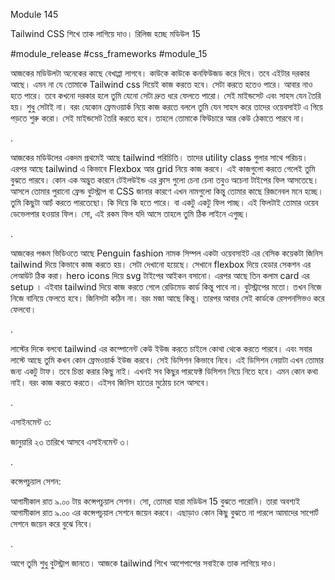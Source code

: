 Module 145



Tailwind CSS শিখে তাক লাগিয়ে দাও। রিলিজ হচ্ছে মডিউল 15

#module_release #css_frameworks #module_15

আজকের মডিউলটা অনেকের কাছে বেখাপ্পা লাগবে। কাউকে কাউকে কনফিউজড করে দিবে। তবে এইটার দরকার আছে। এমন না যে তোমাকে Tailwind css দিয়েই কাজ করতে হবে। সেটা করতে হতেও পারে। আবার নাও হতে পারে। তবে কখনো দরকার হলে তুমি যেনো সেটা দ্রুত ধরে ফেলতে পারো। সেই মাইন্ডসেট এবং সাহস যেন তৈরি হয়। শুধু সেটাই না। বরং যেকোন ফ্রেমওয়ার্ক নিয়ে কাজ করতে বললে তুমি যেন সাহস করে তাদের ওয়েবসাইট এ গিয়ে পড়তে শুরু করো। সেই মাইন্ডসেট তৈরি করতে হবে। তাহলে তোমাকে ফিউচারে আর কেউ ঠেকাতে পারবে না। 

.





আজকের মডিউলের একদম প্রথমেই আছে tailwind পরিচিতি। তাদের utility class গুলার সাথে পরিচয়। এরপর আছে tailwind এ কিভাবে Flexbox আর grid নিয়ে কাজ করবে। এই কাজগুলো করতে গেলেই তুমি বুঝতে পারবে। কোন এক অদ্ভুত কারনে টেইলউইন্ড এর ক্লাস গুলো চেনা চেনা তবুও অচেনা টাইপের ফিল আসতেছে। আসলে তোমার পুরানো ফ্রেন্ড বুটস্ট্রাপ বা CSS জানার কারণে এখন নামগুলো কিন্তু তোমার কাছে রিজনেবল মনে হচ্ছে। তুমি কিছুটা আচঁ করতে পারতেছো। কি দিয়ে কি হতে পারে। বা একটু একটু ফিল পাচ্ছ। এই ফিলটাই তোমার ওয়েব ডেভেলপার হওয়ার ফিল। সো, এই রকম ফিল যদি আসে তাহলে তুমি ঠিক লাইনে এগুচ্ছ। 



.

আজকের পঞ্চম ভিডিওতে আছে Penguin fashion নামক সিম্পল একটা ওয়েবসাইট এর বেসিক কয়েকটা জিনিস tailwind দিয়ে কিভাবে কাজ করতে হয়। সেটা দেখানো হয়েছে। সেখানে flexbox দিয়ে হেডার সেকশন এর লেআউট ঠিক করা। hero icons দিয়ে svg টাইপের আইকন বসানো। এরপর আছে তিন কলাম card এর setup । এইবার tailwind দিয়ে কাজ করতে গেলে রেডিমেড কার্ড কিন্তু পাবে না। বুটস্ট্রাপের মতো। তখন নিজে নিজে বানিয়ে ফেলতে হবে। জিনিসটা কঠিন না। বরং মজা আছে কিন্তু। তারপর আবার সেই কার্ডকে রেসপনসিভও করে ফেলবো। 

.

লাস্টের দিকে বলবো tailwind এর কম্পোনেন্ট কেউ ইউজ করতে চাইলে কোথা থেকে করতে পারবে। এবং সবার লাস্টে আছে তুমি কখন কোন ফ্রেমওয়ার্ক ইউজ করবে। সেই ডিসিশন কিভাবে নিবে। এই ডিসিশন নেয়াটা এখন তোমার জন্য একটু টাফ। তবে চিন্তা করার কিছু নাই। এখনই সব কিছুর পারফেক্ট ডিসিশন নিয়ে নিতে হবে। এমন কোন কথা নাই। বরং কাজ করতে করতে। এইসব জিনিস হাতের মুঠোয় চলে আসবে।  



.



এসাইনমেন্ট ৩: 

জানুয়ারি ২৩ তারিখে আসবে এসাইনমেন্ট ৩। 



.



কন্সেপচুয়াল সেশন:

আগামীকাল রাত ৯.০০ টায় কন্সেপচুয়াল সেশন। সো, তোমরা যারা মডিউল 15 বুঝতে পারোনি। তারা অবশ্যই আগামীকাল রাত ৯.০০ এর কন্সেপচুয়াল সেশনে জয়েন করবে। এছাড়াও কোন কিছু বুঝতে না পারলে আমাদের সাপোর্ট সেশনে জয়েন করে বুঝে নিবে। 



.



আগে তুমি শুধু বুটস্ট্রাপ জানতে। আজকে tailwind শিখে আশেপাশের সবাইকে তাক লাগিয়ে দাও। 
